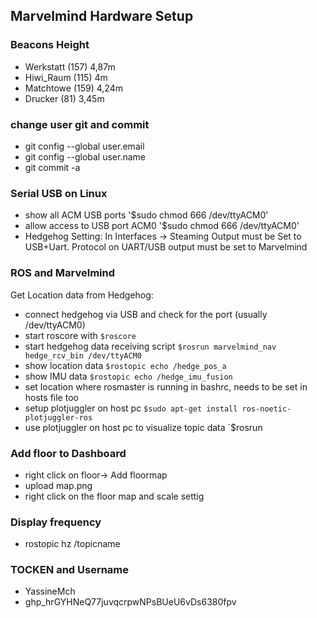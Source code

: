 ## Marvelmind Hardware Setup 
### Beacons Height 
* Werkstatt (157) 4,87m 
* Hiwi_Raum (115) 4m
* Matchtowe (159) 4,24m
* Drucker (81) 3,45m

### change user git and commit
* git config --global user.email
* git config --global user.name
* git commit -a

### Serial USB on Linux 
 * show all ACM USB ports '$sudo chmod 666 /dev/ttyACM0'
 * allow access to USB port ACM0 '$sudo chmod 666 /dev/ttyACM0'
 * Hedgehog Setting: In Interfaces -> Steaming Output must be Set to USB+Uart. Protocol on UART/USB output must be set to Marvelmind
 
### ROS and Marvelmind
Get Location data from Hedgehog:
* connect hedgehog via USB and check for the port (usually /dev/ttyACM0)
* start roscore with `$roscore`
* start hedgehog data receiving script `$rosrun marvelmind_nav hedge_rcv_bin /dev/ttyACM0`
* show location data `$rostopic echo /hedge_pos_a`
* show IMU data `$rostopic echo /hedge_imu_fusion`
* set location where rosmaster is running in bashrc, needs to be set in hosts file too
* setup plotjuggler on host pc `$sudo apt-get install ros-noetic-plotjuggler-ros`
* use plotjuggler on host pc to visualize topic data `$rosrun 

 
### Add floor to Dashboard 
* right click on floor-> Add floormap
* upload map.png
* right click on the floor map and scale settig  

### Display frequency 
* rostopic hz /topicname

### TOCKEN and Username
* YassineMch
* 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 


